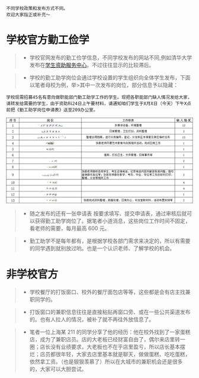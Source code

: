     不同学校政策和发布方式不同。
    欢迎大家指正或补充～

# 学校官方勤工俭学

> - 学校官网发布的勤工俭学信息，不同学校发布的网站不同,例如清华大学发布在[学生资助服务中心](https://www.sfao.pku.edu.cn/qgzx/jsxg/index.html/#/index)。不过往往显示的比较滞后。

> - 学校的勤工助学岗位会通过学校设置的学生组织向全体学生发布，下面以笔者母校为例，举>其中一次发布的岗位，部分信息予以隐藏：

    学校现需招募45名有意向做职能部门勤工助学工作的学生。现把各职能部门缺人情况发给大家，请转发给需要的学生，由于资助科24日上午要材料，请通知咱们学生于X月X日（今天）下午X点前把《勤工助学岗位申请表》送至209办公室。

![alt text](../08-Dream-Realization-Assistance/e7d360f5c814e832854455d6b0628bc3_.jpg)

> - 随之发布的还有一张申请表
>   按要求填写、提交申请表，通过审核后就可以获得勤工助学岗位了。据笔者小道消息，这些岗位工作时间不固定，看老师的需要，每月最高 600 元。

> - 勤工助学不是每年都有，是根据学校各部门需求来决定的，所以有需要的同学遇到就别放过哟。也是一个认识老师、了解学校的机会。

# 非学校官方

> - 学校餐厅的打饭窗口、校外的餐厅面包店等等，这些都是会有店主找兼职同学的。

> - 打饭窗口的兼职信息往往是直接粘贴再窗口旁、或在一些公共渠道发布的。也有人拉人的情况，被补了就不再往外放信息了。

> - 笔者一位上海某 211 的同学分享了他的经历：他在校外找到了一家蛋糕店，成为了兼职店员。店的大老板已经财富自由了，偶尔来店里转一圈；店长没有业绩要求，大老板也不在乎店里盈亏，所以店长基本摆烂；店员都很年轻，大家去店里基本就是聊天，做做蛋糕、吃吃蛋糕，依然拿工资。（也是狠狠羡慕了）所以在大城市的兼职机会还是很多的，大家可以大胆尝试。
